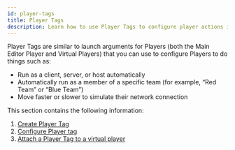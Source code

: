 ```yaml
---
id: player-tags
title: Player Tags
description: Learn how to use Player Tags to configure player actions in Multiplayer Play Mode.
---
```


Player Tags are similar to launch arguments for Players (both the Main Editor Player and Virtual Players) that you can use to configure Players to do things such as:

- Run as a client, server, or host automatically
- Automatically run as a member of a specific team (for example, “Red Team” or “Blue Team”)
- Move faster or slower to simulate their network connection

This section contains the following information:
1. [Create Player Tag](../player-tags/player-tags-create)
2. [Configure Player tag](../player-tags/player-tags-configure)
3. [Attach a Player Tag to a virtual player](../virtual-players)
